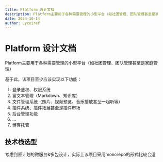 ```yaml
---
title: Platform 设计文档
description: Platform主要用于各种需要管理的小型平台（如社团管理、团队管理甚至是家庭管理）
date: 2024-10-14
author: Lycoiref
---
```


# Platform 设计文档

Platform主要用于各种需要管理的小型平台（如社团管理、团队管理甚至是家庭管理）

基于此，该项目至少应该实现以下功能：

1. 登录鉴权、权限系统
2. 富文本管理（Markdown、知识库）
3. 文件管理系统（照片、视频预览、音乐播放甚至一起听等）
4. 插件系统、插件拓展甚至是插件市场
5. 后台管理功能
6. ...
7. 博客托管

## 技术栈选型

考虑到原计划的微服务&多包设计，实际上该项目采用monorepo的形式比较合适
